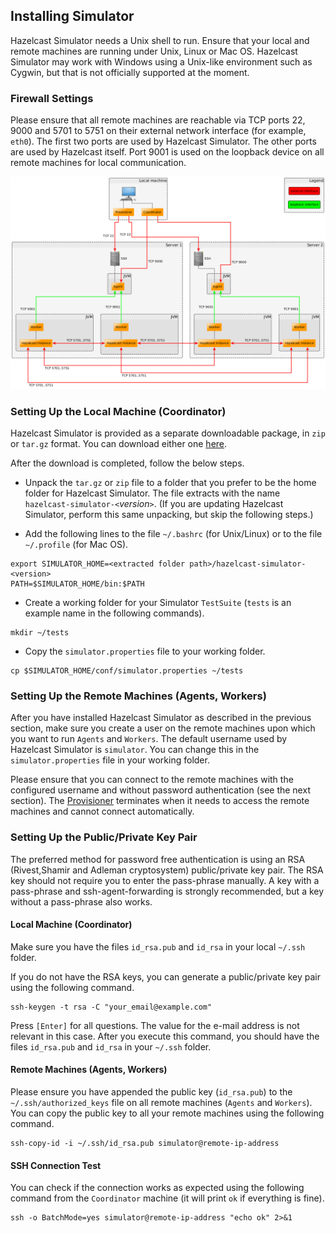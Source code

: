 
## Installing Simulator

Hazelcast Simulator needs a Unix shell to run. Ensure that your local and remote machines are running under Unix, Linux or Mac OS. Hazelcast Simulator may work with Windows using a Unix-like environment such as Cygwin, but that is not officially supported at the moment.

### Firewall Settings

Please ensure that all remote machines are reachable via TCP ports 22, 9000 and 5701 to 5751 on their external network interface (for example, `eth0`). The first two ports are used by Hazelcast Simulator. The other ports are used by Hazelcast itself. Port 9001 is used on the loopback device on all remote machines for local communication.

![](images/HazelcastSimulator/Network.png)

### Setting Up the Local Machine (Coordinator)

Hazelcast Simulator is provided as a separate downloadable package, in `zip` or `tar.gz` format. You can download either one [here](http://www.hazelcast.org/download).

After the download is completed, follow the below steps.

- Unpack the `tar.gz` or `zip` file to a folder that you prefer to be the home folder for Hazelcast Simulator. The file extracts with the name `hazelcast-simulator-<`*version*`>`. (If you are updating Hazelcast Simulator, perform this same unpacking, but skip the following steps.)

- Add the following lines to the file `~/.bashrc` (for Unix/Linux) or to the file `~/.profile` (for Mac OS).

```
export SIMULATOR_HOME=<extracted folder path>/hazelcast-simulator-<version>
PATH=$SIMULATOR_HOME/bin:$PATH
```

- Create a working folder for your Simulator `TestSuite` (`tests` is an example name in the following commands).

```
mkdir ~/tests
```

- Copy the `simulator.properties` file to your working folder.

```
cp $SIMULATOR_HOME/conf/simulator.properties ~/tests
```

### Setting Up the Remote Machines (Agents, Workers)

After you have installed Hazelcast Simulator as described in the previous section, make sure you create a user on the remote machines upon which you want to run `Agents` and `Workers`. The default username used by Hazelcast Simulator is `simulator`. You can change this in the `simulator.properties` file in your working folder.

Please ensure that you can connect to the remote machines with the configured username and without password authentication (see the next section). The [Provisioner](#provisioner) terminates when it needs to access the remote machines and cannot connect automatically.

### Setting Up the Public/Private Key Pair

The preferred method for password free authentication is using an RSA (Rivest,Shamir and Adleman cryptosystem) public/private key pair. The RSA key should not require you to enter the pass-phrase manually. A key with a pass-phrase and ssh-agent-forwarding is strongly recommended, but a key without a pass-phrase also works.

#### Local Machine (Coordinator)

Make sure you have the files `id_rsa.pub` and `id_rsa` in your local `~/.ssh` folder.

If you do not have the RSA keys, you can generate a public/private key pair using the following command.

```
ssh-keygen -t rsa -C "your_email@example.com"
```

Press `[Enter]` for all questions. The value for the e-mail address is not relevant in this case. After you execute this command, you should have the files `id_rsa.pub` and `id_rsa` in your `~/.ssh` folder.

#### Remote Machines (Agents, Workers)

Please ensure you have appended the public key (`id_rsa.pub`) to the `~/.ssh/authorized_keys` file on all remote machines (`Agents` and `Workers`). You can 
copy the public key to all your remote machines using the following command.

```
ssh-copy-id -i ~/.ssh/id_rsa.pub simulator@remote-ip-address
```

#### SSH Connection Test

You can check if the connection works as expected using the following command from the `Coordinator` machine (it will print `ok` if everything is fine).

```
ssh -o BatchMode=yes simulator@remote-ip-address "echo ok" 2>&1
```
